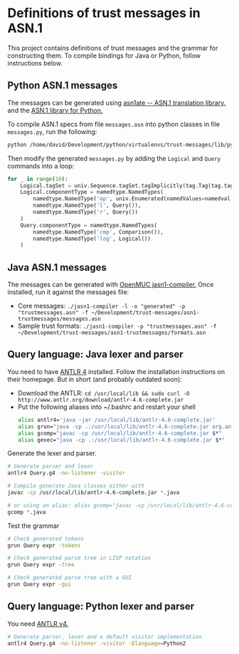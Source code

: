 # Definitions of trust messages in ASN.1

This project contains definitions of trust messages and the grammar for constructing them. To compile bindings for
Java or Python, follow instructions below.

## Python ASN.1 messages

The messages can be generated using [asn1ate -- ASN.1 translation library.](https://github.com/kimgr/asn1ate)
and the [ASN.1 library for Python.](http://pyasn1.sourceforge.net)

To compile ASN.1 specs from file `messages.asn` into python classes in file
`messages.py`, run the following:

```sh
python /home/david/Development/python/virtualenvs/trust-messages/lib/python3.5/site-packages/asn1ate/pyasn1gen.py messages.asn > ~/Development/trust-messages/py-trustmessages/trustmessages/messages.py
```
Then modify the generated `messages.py` by adding the `Logical` and `Query` commands into a loop:

```py
for _ in range(10):
    Logical.tagSet = univ.Sequence.tagSet.tagImplicitly(tag.Tag(tag.tagClassApplication, tag.tagFormatConstructed, 5))
    Logical.componentType = namedtype.NamedTypes(
        namedtype.NamedType('op', univ.Enumerated(namedValues=namedval.NamedValues(('and', 0), ('or', 1)))),
        namedtype.NamedType('l', Query()),
        namedtype.NamedType('r', Query())
    )
    Query.componentType = namedtype.NamedTypes(
        namedtype.NamedType('cmp', Comparison()),
        namedtype.NamedType('log', Logical())
    )
```

## Java ASN.1 messages

The messages can be generated with [OpenMUC jasn1-compiler.](https://www.openmuc.org/asn1/download)
Once installed, run it against the messages file:

*   Core messages: `./jasn1-compiler -l -o "generated" -p "trustmessages.asn" -f ~/Development/trust-messages/asn1-trustmessages/messages.asn`
*   Sample trust formats: `./jasn1-compiler -p "trustmessages.asn" -f ~/Development/trust-messages/asn1-trustmessages/formats.asn`

## Query language: Java lexer and parser

You need to have [ANTLR 4](http://www.antlr.org) installed. Follow the installation instructions on their homepage. But in short (and probably outdated soon):

* Download the ANTLR: `cd /usr/local/lib && sudo curl -O http://www.antlr.org/download/antlr-4.6-complete.jar`
* Put the following aliases into ~/.bashrc and restart your shell
  ```sh
  alias antlr4='java -jar /usr/local/lib/antlr-4.6-complete.jar'
  alias grun="java -cp .:/usr/local/lib/antlr-4.6-complete.jar org.antlr.v4.gui.TestRig"
  alias gcomp="javac -cp /usr/local/lib/antlr-4.6-complete.jar $*"
  alias gexec="java -cp .:/usr/local/lib/antlr-4.6-complete.jar $*"
  ```

Generate the lexer and parser.

```sh
# Generate parser and lexer
antlr4 Query.g4 -no-listener -visitor

# Compile generate Java classes either with
javac -cp /usr/local/lib/antlr-4.6-complete.jar *.java

# or using an alias: alias gcomp="javac -cp /usr/local/lib/antlr-4.6-complete.jar $*"
gcomp *.java
```

Test the grammar

```sh
# Check generated tokens
grun Query expr -tokens

# Check generated parse tree in LISP notation
grun Query expr -tree

# Check generated parse tree with a GUI
grun Query expr -gui
```

## Query language: Python lexer and parser

You need [ANTLR v4.](http://www.antlr.org)

```sh
# Generate parser, lexer and a default visitor implementation
antlr4 Query.g4 -no-listener -visitor -Dlanguage=Python2
```
